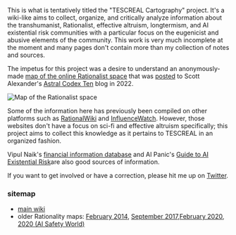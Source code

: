 
This is what is tentatively titled the "TESCREAL  Cartography" project. It's a wiki-like aims to collect, organize, and critically analyze information about the transhumanist, Rationalist, effective altruism, longtermism, and AI existential risk communities with a particular focus on the eugenicist and abusive elements of the community. This work is very much incomplete at the moment and many pages don't contain more than my collection of notes and sources.

The impetus for this project was a desire to understand an anonymously-made [map of the online Rationalist space](Cartography/map_full.jpg) that was [posted](https://www.astralcodexten.com/p/links-for-october-397) to Scott Alexander's [Astral Codex Ten](Cartography/Lesser%20Wrongia/Astral%20Codex%20Ten.md) blog in 2022. 

![Map of the Rationalist space](./Cartography/map_full.jpg)

Some of the information here has previously been compiled on other platforms such as [RationalWiki](https://rationalwiki.org) and [InfluenceWatch](https://www.influencewatch.org). However, those websites don't have a focus on sci-fi and effective altruism specifically; this project aims to collect this knowledge as it pertains to TESCREAL in an organized fashion. 

Vipul Naik's [financial information database](https://donations.vipulnaik.com) and AI Panic's [Guide to AI Existential Risk](https://www.aipanic.news/p/ultimate-guide-to-ai-existential)are also good sources of information.

If you want to get involved or have a correction, please hit me up on [Twitter](https://www.twitter.com/thecollegehill).

### sitemap

- [main wiki](./Cartography/index.md)
- older Rationality maps: [February 2014](Cartography%20(September%202014)/index.md), [September 2017](Cartography%20(September%202017)/index.md),[February 2020](Cartography%20(February%202020)/index.md), [2020 (AI Safety World)](Cartography%20(AI%20Safety%20World)/index.md)

